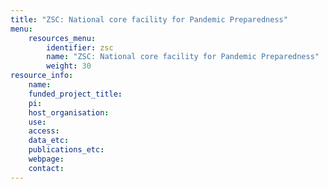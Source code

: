 ```yaml
---
title: "ZSC: National core facility for Pandemic Preparedness"
menu:
    resources_menu:
        identifier: zsc
        name: "ZSC: National core facility for Pandemic Preparedness"
        weight: 30
resource_info:
    name:
    funded_project_title:
    pi:
    host_organisation:
    use:
    access:
    data_etc:
    publications_etc:
    webpage:
    contact:
---
```

